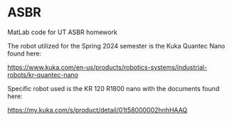 # ASBR
MatLab code for UT ASBR homework

The robot utilized for the Spring 2024 semester is the Kuka Quantec Nano found here:

https://www.kuka.com/en-us/products/robotics-systems/industrial-robots/kr-quantec-nano


Specific robot used is the KR 120 R1800 nano with the documents found here:

https://my.kuka.com/s/product/detail/01t58000002hnhHAAQ
